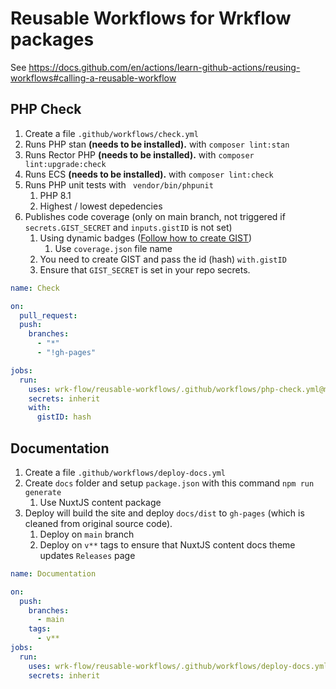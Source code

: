 # Reusable Workflows for Wrkflow packages

See https://docs.github.com/en/actions/learn-github-actions/reusing-workflows#calling-a-reusable-workflow

## PHP  Check

1. Create a file `.github/workflows/check.yml`
2. Runs PHP stan **(needs to be installed).** with `composer lint:stan`
3. Runs Rector PHP **(needs to be installed).** with `composer lint:upgrade:check`
4. Runs ECS **(needs to be installed).** with `composer lint:check`
5. Runs PHP unit tests with ` vendor/bin/phpunit`
    1. PHP 8.1
    2. Highest / lowest depedencies
6. Publishes code coverage (only on main branch, not triggered if `secrets.GIST_SECRET` and `inputs.gistID` is not set)
    1. Using dynamic badges ([Follow how to create GIST](https://github.com/marketplace/actions/dynamic-badges))
        1. Use `coverage.json` file name
    2. You need to create GIST and pass the id (hash) `with.gistID`
    3. Ensure that `GIST_SECRET` is set in your repo secrets.

```yaml
name: Check

on:
  pull_request:
  push:
    branches:
      - "*"
      - "!gh-pages"

jobs:
  run:
    uses: wrk-flow/reusable-workflows/.github/workflows/php-check.yml@main
    secrets: inherit
    with:
      gistID: hash
```

## Documentation

1. Create a file `.github/workflows/deploy-docs.yml`
2. Create `docs` folder and setup `package.json` with this command `npm run generate`
    1. Use NuxtJS content package
3. Deploy will build the site and deploy `docs/dist` to `gh-pages` (which is cleaned from original source code).
    1. Deploy on `main` branch
    2. Deploy on `v**` tags to ensure that NuxtJS content docs theme updates `Releases` page

```yaml
name: Documentation

on:
  push:
    branches:
      - main
    tags:
      - v**
jobs:
  run:
    uses: wrk-flow/reusable-workflows/.github/workflows/deploy-docs.yml@main
    secrets: inherit
```
